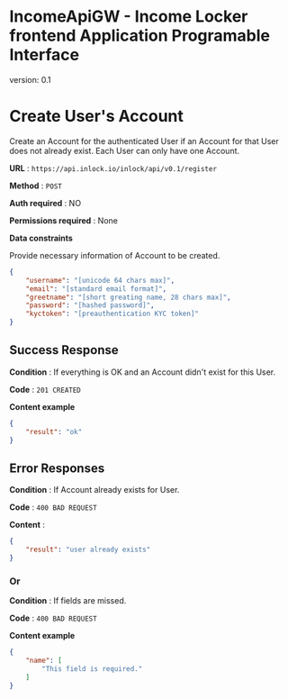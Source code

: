# IncomeApiGW - Income Locker frontend Application Programable Interface 
version: 0.1

# Create User's Account

Create an Account for the authenticated User if an Account for that User does
not already exist. Each User can only have one Account.

**URL** : `https://api.inlock.io/inlock/api/v0.1/register`

**Method** : `POST`

**Auth required** : NO

**Permissions required** : None

**Data constraints**

Provide necessary information of Account to be created.

```json
{
    "username": "[unicode 64 chars max]",
    "email": "[standard email format]",
    "greetname": "[short greating name, 28 chars max]",
    "password": "[hashed password]",
    "kyctoken": "[preauthentication KYC token]"
}
```

## Success Response

**Condition** : If everything is OK and an Account didn't exist for this User.

**Code** : `201 CREATED`

**Content example**

```json
{
    "result": "ok"
}
```

## Error Responses

**Condition** : If Account already exists for User.

**Code** : `400 BAD REQUEST`

**Content** : 
```json
{
    "result": "user already exists"
}
```

### Or

**Condition** : If fields are missed.

**Code** : `400 BAD REQUEST`

**Content example**

```json
{
    "name": [
        "This field is required."
    ]
}
```

